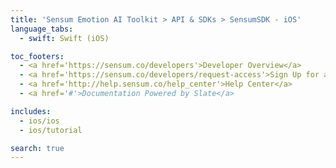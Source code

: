 ```yaml
---
title: 'Sensum Emotion AI Toolkit > API & SDKs > SensumSDK - iOS'
language_tabs:
  - swift: Swift (iOS)

toc_footers:
  - <a href='https://sensum.co/developers'>Developer Overview</a>
  - <a href='https://sensum.co/developers/request-access'>Sign Up for a Developer Key</a>
  - <a href='http://help.sensum.co/help_center'>Help Center</a>
  - <a href='#'>Documentation Powered by Slate</a>

includes:
  - ios/ios
  - ios/tutorial

search: true
---
```

